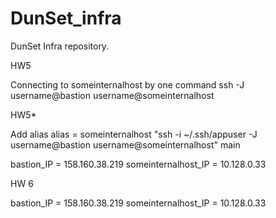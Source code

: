 # DunSet_infra

DunSet Infra repository.

HW5

Connecting to someinternalhost by one command
ssh -J username@bastion username@someinternalhost

HW5*

Add alias 
alias = someinternalhost "ssh -i ~/.ssh/appuser -J username@bastion username@someinternalhost"
main

bastion_IP = 158.160.38.219
someinternalhost_IP = 10.128.0.33

HW 6

bastion_IP = 158.160.38.219
someinternalhost_IP = 10.128.0.33
